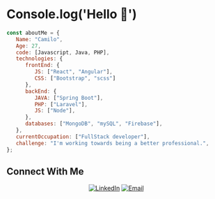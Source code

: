 # Console.log('Hello 👋')

```javascript
const aboutMe = {
   Name: "Camilo",
   Age: 27,
   code: [Javascript, Java, PHP],
   technologies: {
      frontEnd: {
         JS: ["React", "Angular"],
         CSS: ["Bootstrap", "scss"]
      },
      backEnd: {
         JAVA: ["Spring Boot"],
         PHP: ["Laravel"],
         JS: ["Node"],
      },
      databases: ["MongoDB", "mySQL", "Firebase"],
   },
   currentOccupation: ["FullStack developer"],
   challenge: "I'm working towards being a better professional.",
};
```

## Connect With Me

<p align="center">
<a href="https://www.linkedin.com/in/camilopg/" target="_blank"><img alt="LinkedIn" src="https://img.shields.io/badge/LinkedIn-@camilopg-blue?style=flat&logo=linkedin"></a>
<a href="mailto:cpachecogiancaspero@gmail.com"><img alt="Email" src="https://img.shields.io/badge/Email-cpachecogiancaspero@gmail.com-blue?style=flat&logo=gmail"></a>
</p>
